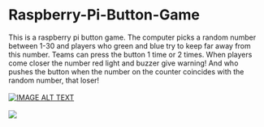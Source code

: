 # Raspberry-Pi-Button-Game

This is a raspberry pi button game. The computer picks a random number between 1-30 and players who green and blue try to keep far away from this number. Teams can press the button 1 time or 2 times. When players come closer the number red light and buzzer give warning! And who pushes the button when the number on the counter coincides with the random number, that loser!
<br><br>
[![IMAGE ALT TEXT](https://user-images.githubusercontent.com/70167500/111329738-65fdcd80-8680-11eb-8aa7-f6ab1deaa127.png)](https://www.youtube.com/watch?v=ZM3R0nIEOJI "Raspberry Pi Button GAME !")
<br><br>
<img src="https://user-images.githubusercontent.com/70167500/111329217-04d5fa00-8680-11eb-8c32-9a11cae2195c.PNG">
